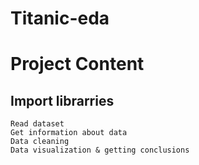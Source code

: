 # Titanic-eda
# Project Content
   ## Import librarries
    Read dataset
    Get information about data
    Data cleaning
    Data visualization & getting conclusions

